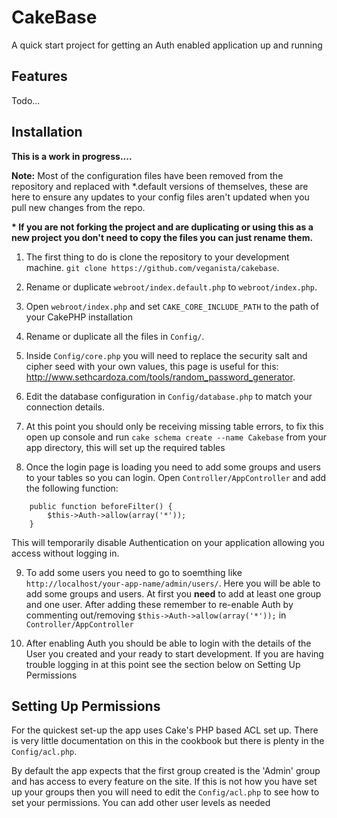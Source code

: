 CakeBase
========

A quick start project for getting an Auth enabled application up and running

Features
--------

Todo...

Installation
------------

__This is a work in progress....__

__Note:__ Most of the configuration files have been removed from the repository and replaced with *.default versions of themselves, these are here to ensure any updates to your config files aren't updated when you pull new changes from the repo. 

__* If you are not forking the project and are duplicating or using this as a new project you don't need to copy the files you can just rename them.__

1. The first thing to do is clone the repository to your development machine. `git clone https://github.com/veganista/cakebase`.

2. Rename or duplicate `webroot/index.default.php` to `webroot/index.php`.
	
3. Open `webroot/index.php` and set `CAKE_CORE_INCLUDE_PATH` to the path of your CakePHP installation

4. Rename or duplicate all the files in `Config/`.

5. Inside `Config/core.php` you will need to replace the security salt and cipher seed with your own values, this page is useful for this: http://www.sethcardoza.com/tools/random_password_generator.

6. Edit the database configuration in `Config/database.php` to match your connection details.

7. At this point you should only be receiving missing table errors, to fix this open up console and run `cake schema create --name Cakebase` from your app directory, this will set up the required tables

8. Once the login page is loading you need to add some groups and users to your tables so you can login. Open `Controller/AppController` and add the following function:

```
	public function beforeFilter() {
		$this->Auth->allow(array('*'));
	}
```

This will temporarily disable Authentication on your application allowing you access without logging in.

9. To add some users you need to go to soemthing like `http://localhost/your-app-name/admin/users/`. Here you will be able to add some groups and users. At first you __need__ to add at least one group and one user. After adding these remember to re-enable Auth by commenting out/removing `$this->Auth->allow(array('*'));` in `Controller/AppController`

10. After enabling Auth you should be able to login with the details of the User you created and your ready to start development. If you are having trouble logging in at this point see the section below on Setting Up Permissions

Setting Up Permissions
----------------------

For the quickest set-up the app uses Cake's PHP based ACL set up. There is very little documentation on this in the cookbook but there is plenty in the `Config/acl.php`.

By default the app expects that the first group created is the 'Admin' group and has access to every feature on the site. If this is not how you have set up your groups then you will need to edit the `Config/acl.php` to see how to set your permissions. You can add other user levels as needed
